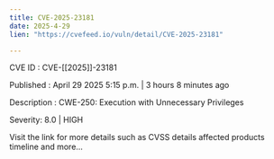 ```yaml
---
title: CVE-2025-23181
date: 2025-4-29
lien: "https://cvefeed.io/vuln/detail/CVE-2025-23181"

---
```


CVE ID : CVE-[[2025]]-23181

Published :  April 29
2025
5:15 p.m. | 3 hours
8 minutes ago

Description : CWE-250: Execution with Unnecessary Privileges

Severity: 8.0 | HIGH

Visit the link for more details
such as CVSS details
affected products
timeline
and more...
